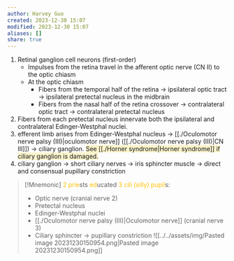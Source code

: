 ```yaml
---
author: Harvey Guo
created: 2023-12-30 15:07
modified: 2023-12-30 15:07
aliases: []
share: true
---
```


1. Retinal ganglion cell neurons (first-order)
	- Impulses from the retina travel in the afferent optic nerve (CN II) to the optic chiasm
	- At the optic chiasm
		- Fibers from the temporal half of the retina → ipsilateral optic tract → ipsilateral pretectal nucleus in the midbrain
		- Fibers from the nasal half of the retina crossover → contralateral optic tract → contralateral pretectal nucleus
2. Fibers from each pretectal nucleus innervate both the ipsilateral and contralateral Edinger-Westphal nuclei.
3. efferent limb arises from Edinger-Westphal nucleus → [[./Oculomotor nerve palsy (III)|oculomotor nerve]] ([[./Oculomotor nerve palsy (III)|CN III]]) → ciliary ganglion. <span style="background:rgba(240, 200, 0, 0.2)">See [[./Horner syndrome|Horner syndrome]] if ciliary ganglion is damaged.</span>
4. ciliary ganglion → short ciliary nerves → iris sphincter muscle → direct and consensual pupillary constriction
>[!Mnemonic] 
><font color="#ffc000">2</font> <font color="#ffc000">prie</font>sts <font color="#ffc000">ed</font>ucated <font color="#ffc000">3</font> <font color="#ffc000">cili (silly)</font> <font color="#ffc000">pupil</font>s:
>- Optic nerve (cranial nerve 2)
>- Pretectal nucleus
>- Edinger-Westphal nuclei
>- [[./Oculomotor nerve palsy (III)|Oculomotor nerve]] (cranial nerve 3)
>- Ciliary sphincter → pupillary constriction
>![[../../assets/img/Pasted image 20231230150954.png|Pasted image 20231230150954.png]]
